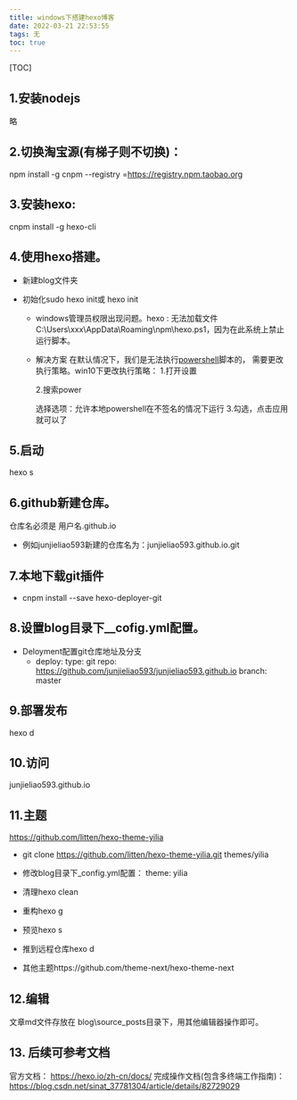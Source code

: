 ```yaml
---
title: windows下搭建hexo博客
date: 2022-03-21 22:53:55
tags: 无
toc: true
---
```


[TOC]

## 1.安装nodejs

略

## 2.切换淘宝源(有梯子则不切换)： 

npm install -g cnpm --registry =https://registry.npm.taobao.org

##  3.安装hexo:  

cnpm install -g hexo-cli

##  4.使用hexo搭建。

 - 新建blog文件夹

 - 初始化sudo hexo init或 hexo init   

   - windows管理员权限出现问题。hexo : 无法加载文件 C:\Users\xxx\AppData\Roaming\npm\hexo.ps1，因为在此系统上禁止运行脚本。

   - 解决方案
     在默认情况下，我们是无法执行[powershell](https://so.csdn.net/so/search?q=powershell&spm=1001.2101.3001.7020)脚本的， 需要更改执行策略。win10下更改执行策略：
     1.打开设置

     2.搜索power

     选择选项：允许本地powershell在不签名的情况下运行
     3.勾选，点击应用就可以了

## 5.启动

hexo s

##  6.github新建仓库。 

仓库名必须是 用户名.github.io 

- 例如junjieliao593新建的仓库名为：junjieliao593.github.io.git

##  7.本地下载git插件

- cnpm install --save hexo-deployer-git

##  8.设置blog目录下__cofig.yml配置。

- Deloyment配置git仓库地址及分支 
  - deploy:
        type: git
        repo: https://github.com/junjieliao593/junjieliao593.github.io
        branch: master

##  9.部署发布

hexo d

##  10.访问

junjieliao593.github.io

##  11.主题

https://github.com/litten/hexo-theme-yilia
- git clone https://github.com/litten/hexo-theme-yilia.git themes/yilia
- 修改blog目录下_config.yml配置：   theme:  yilia
- 清理hexo clean
- 重构hexo g
- 预览hexo s
- 推到远程仓库hexo d

- 其他主题https://github.com/theme-next/hexo-theme-next

##  12.编辑 

文章md文件存放在 blog\source\_posts目录下，用其他编辑器操作即可。

## 13. 后续可参考文档

官方文档： https://hexo.io/zh-cn/docs/
完成操作文档(包含多终端工作指南)： https://blog.csdn.net/sinat_37781304/article/details/82729029

